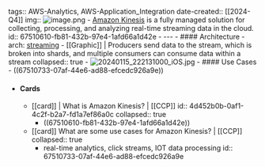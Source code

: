 tags:: AWS-Analytics, AWS-Application_Integration
date-created:: [[2024-Q4]]
img::  ![image.png](../assets/image_1708437167752_0.png)
	- [Amazon Kinesis](AWS-Kinesis) is a fully managed solution for collecting, processing, and analyzing real-time streaming data in the cloud.
	  id:: 67510610-fb81-432b-97e4-1afd66a1d42e
	- ---
	- #### Architecture
		- arch: [streaming](((6750f87e-4979-4e76-9c16-0d5cee81f69c)))
		- [[Graphic]] | Producers send data to the stream, which is broken into shards, and multiple consumers can consume data within a stream
		  collapsed:: true
			- ![20240115_222131000_iOS.jpg](../assets/20240115_222131000_iOS_1705418904081_0.jpg)
	- #### Use Cases
		- ((67510733-07af-44e6-ad88-efcedc926a9e))
- #### Cards
	- [[card]] | What is Amazon Kinesis?  | [[CCP]]
	  id:: 4d452b0b-0af1-4c2f-b2a7-fd1a7ef86a0c
	  collapsed:: true
		- ((67510610-fb81-432b-97e4-1afd66a1d42e))
	- [[card]] What are some use cases for Amazon Kinesis? | [[CCP]]
	  collapsed:: true
		- real-time analytics, click streams, IOT data processing
		  id:: 67510733-07af-44e6-ad88-efcedc926a9e